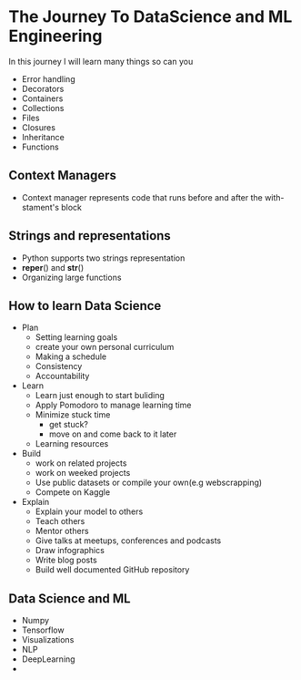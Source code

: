 # The Journey To DataScience and ML Engineering
In this journey I will learn many things so can you
- Error handling
- Decorators
- Containers
- Collections
- Files
- Closures
- Inheritance
- Functions
## Context Managers
  - Context manager represents code that runs before and after the with-stament's block
## Strings and representations
  - Python supports two strings representation
  - __reper__() and __str__()
- Organizing large functions
## How to learn Data Science
   - Plan
      * Setting learning goals
      * create your own personal curriculum
      * Making a schedule
      * Consistency
      * Accountability
   - Learn
      * Learn just enough to start buliding
      * Apply Pomodoro to manage learning time
      * Minimize stuck time
        - get stuck?
        - move on and come back to it later
      * Learning resources
   - Build
      * work on related projects
      * work on weeked projects
      * Use public datasets or compile your own(e.g webscrapping)
      * Compete on Kaggle
   - Explain
     * Explain your model to others
     * Teach others
     * Mentor others
     * Give talks at meetups, conferences and podcasts
     * Draw infographics
     * Write blog posts
     * Build well documented GitHub repository
## Data Science and ML
- Numpy
- Tensorflow
- Visualizations
- NLP
- DeepLearning
- 
